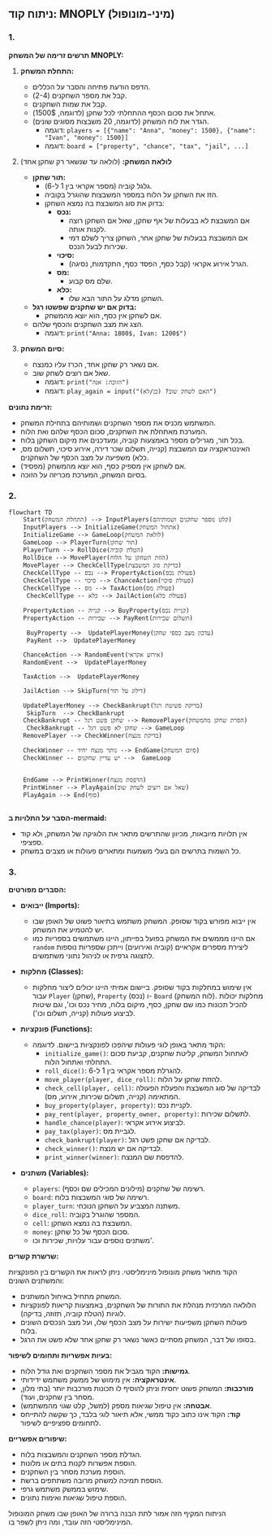 ## ניתוח קוד: MNOPLY (מיני-מונופול)

### 1. <algorithm>

**תרשים זרימה של המשחק MNOPLY:**

1.  **התחלת המשחק:**
    *   הדפס הודעת פתיחה והסבר על הכללים.
    *   קבל את מספר השחקנים (2-4).
    *   קבל את שמות השחקנים.
    *   אתחל את סכום הכסף ההתחלתי לכל שחקן (לדוגמה, 1500$).
    *   הגדר את לוח המשחק (לדוגמה, 20 משבצות מסוגים שונים).
        *   דוגמה: `players = [{"name": "Anna", "money": 1500}, {"name": "Ivan", "money": 1500}]`
        *   דוגמה: `board = ["property", "chance", "tax", "jail", ...]`

2.  **לולאת המשחק:** (לולאה עד שנשאר רק שחקן אחד)
    *   **תור שחקן:**
        *   גלגל קוביה (מספר אקראי בין 1 ל-6).
        *   הזז את השחקן על הלוח במספר המשבצות שהוגרל בקוביה.
        *   בדוק את סוג המשבצת בה נמצא השחקן:
            *   **נכס:**
                *   אם המשבצת לא בבעלות של אף שחקן, שאל אם השחקן רוצה לקנות אותה.
                *   אם המשבצת בבעלות של שחקן אחר, השחקן צריך לשלם דמי שכירות לבעל הנכס.
            *   **סיכוי:**
                *   הגרל אירוע אקראי (קבל כסף, הפסד כסף, התקדמות, נסיגה).
            *   **מס:**
                *   שלם מס קבוע.
            *   **כלא:**
                *   השחקן מדלג על התור הבא שלו.
    *   **בדוק אם יש שחקנים שפשטו רגל:**
        *   אם לשחקן אין כסף, הוא יוצא מהמשחק.
    *   הצג את מצב השחקנים והכסף שלהם.
        *   דוגמה: `print("Anna: 1800$, Ivan: 1200$")`

3.  **סיום המשחק:**
    *   אם נשאר רק שחקן אחד, הכרז עליו כמנצח.
    *   שאל אם רוצים לשחק שוב.
        *   דוגמה: `print("הזוכה: אנה")`
        *   דוגמה: `play_again = input("האם לשחק שוב? (כן/לא)")`

**זרימת נתונים:**

*   המשתמש מכניס את מספר השחקנים ושמותיהם בתחילת המשחק.
*   המערכת מאתחלת את השחקנים, סכום הכסף שלהם ואת הלוח.
*   בכל תור, מגרילים מספר באמצעות קוביה, ומעדכנים את מיקום השחקן בלוח.
*   האינטראקציה עם המשבצת (קנייה, תשלום שכר דירה, אירוע סיכוי, תשלום מס, כלא) משפיעה על מצב הכסף של השחקנים.
*   אם לשחקן אין מספיק כסף, הוא יוצא מהמשחק (מפסיד).
*   בסיום המשחק, המערכת מכריזה על הזוכה.

### 2. <mermaid>

```mermaid
flowchart TD
    Start(התחלת המשחק) --> InputPlayers(קלט מספר שחקנים ושמותיהם)
    InputPlayers --> InitializeGame(אתחול המשחק)
    InitializeGame --> GameLoop(לולאת המשחק)
    GameLoop --> PlayerTurn(תור שחקן)
    PlayerTurn --> RollDice(הטלת קוביה)
    RollDice --> MovePlayer(הזזת השחקן על הלוח)
    MovePlayer --> CheckCellType(בדיקת סוג המשבצת)
    CheckCellType -- נכס --> PropertyAction(פעולת נכס)
    CheckCellType -- סיכוי --> ChanceAction(פעולת סיכוי)
    CheckCellType -- מס --> TaxAction(פעולת מס)
     CheckCellType -- כלא --> JailAction(פעולת כלא)

    PropertyAction -- קנייה --> BuyProperty(קניית נכס)
    PropertyAction -- שכירות --> PayRent(תשלום שכירות)

     BuyProperty -->  UpdatePlayerMoney(עדכון מצב כספי שחקן)
     PayRent -->  UpdatePlayerMoney

    ChanceAction --> RandomEvent(אירוע אקראי)
    RandomEvent -->  UpdatePlayerMoney

    TaxAction -->  UpdatePlayerMoney

    JailAction --> SkipTurn(דילוג על תור)

    UpdatePlayerMoney --> CheckBankrupt(בדיקת פשיטת רגל)
     SkipTurn  --> CheckBankrupt
    CheckBankrupt -- שחקן פשט רגל --> RemovePlayer(הסרת שחקן מהמשחק)
     CheckBankrupt -- שחקן לא פשט רגל --> GameLoop
    RemovePlayer --> CheckWinner(בדיקת מנצח)

    CheckWinner -- נותר מנצח יחיד --> EndGame(סיום המשחק)
    CheckWinner -- יש עדיין שחקנים -->  GameLoop


    EndGame --> PrintWinner(הדפסת מנצח)
    PrintWinner --> PlayAgain(שאל אם רוצים לשחק שוב)
    PlayAgain --> End(סוף)


```

**הסבר על התלויות ב-mermaid:**

*   אין תלויות מיובאות, מכיוון שהתרשים מתאר את הלוגיקה של המשחק, ולא קוד ספציפי.
*   כל השמות בתרשים הם בעלי משמעות ומתארים פעולות או מצבים במשחק.

### 3. <explanation>

**הסברים מפורטים:**

*   **ייבואים (Imports):**
    *   אין ייבוא מפורש בקוד שסופק. המשחק משתמש בתיאור פשוט של האופן שבו יש להטמיע את המשחק.
    *   אם היינו מממשים את המשחק בפועל בפייתון, היינו משתמשים בספריות כמו `random` ליצירת מספרים אקראיים (קוביה ואירועים) וייתכן שספריות נוספות לתצוגה גרפית או לניהול נתוני משתמשים.

*   **מחלקות (Classes):**
    *   אין שימוש במחלקות בקוד שסופק. ביישום אמיתי היינו יכולים ליצור מחלקות עבור `Player` (שחקן), `Property` (נכס) ו- `Board` (לוח המשחק). מחלקות יכולות להכיל תכונות כמו שם שחקן, כסף, מיקום בלוח, מחיר נכס וכו', וגם שיטות לביצוע פעולות (קנייה, תשלום וכו').

*   **פונקציות (Functions):**
    *   הקוד מתאר באופן לוגי פעולות שיהפכו לפונקציות ביישום. לדוגמה:
        *   `initialize_game()`: לאתחול המשחק, קליטת שחקנים, קביעת סכום התחלתי ואתחול הלוח.
        *   `roll_dice()`: להגרלת מספר אקראי בין 1 ל-6.
        *   `move_player(player, dice_roll)`: להזזת שחקן על הלוח.
        *   `check_cell(player, cell)`: לבדיקה של סוג המשבצת והפעלת הפעולה המתאימה (קנייה, תשלום שכירות, אירוע, מס).
        *   `buy_property(player, property)`: לקניית נכס.
        *   `pay_rent(player, property_owner, property)`: לתשלום שכירות.
        *   `handle_chance(player)`: לביצוע אירוע אקראי.
        *   `pay_tax(player)`: לגביית מס.
        *   `check_bankrupt(player)`: לבדיקה אם שחקן פשט רגל.
        *   `check_winner()`: לבדיקה אם יש מנצח.
        *   `print_winner(winner)`: להדפסת שם המנצח.

*   **משתנים (Variables):**
    *   `players`: רשימה של שחקנים (מילונים המכילים שם וכסף).
    *   `board`: רשימה של סוגי המשבצות בלוח.
    *   `player_turn`: משתנה המצביע על השחקן הנוכחי.
    *   `dice_roll`: המספר שהוגרל בקוביה.
    *   `cell`: המשבצת בה נמצא השחקן.
    *   `money`: סכום הכסף של כל שחקן.
    *   משתנים נוספים עבור עלויות, שכירות וכו'.

**שרשרת קשרים:**

הקוד מתאר משחק מונופול מינימליסטי. ניתן לראות את הקשרים בין הפונקציות והמשתנים השונים:

*   המשחק מתחיל באיחול המשתנים.
*   הלולאה המרכזית מנהלת את התורות של השחקנים, באמצעות קריאות לפונקציות לוגיות (הטלת קוביה, תזוזה, בדיקה).
*   פעולות השחקן משפיעות ישירות על מצב הכסף שלו, ועל מצב הנכסים השונים בלוח.
*   בסופו של דבר, המשחק מסתיים כאשר נשאר רק שחקן אחד שלא פשט את הרגל.

**בעיות אפשריות ותחומים לשיפור:**

*   **גמישות:** הקוד מגביל את מספר השחקנים ואת גודל הלוח.
*   **אינטראקציה:** אין מימוש של ממשק משתמש ידידותי.
*   **מורכבות:** המשחק פשוט יחסית וניתן להוסיף לו תכונות מורכבות יותר (בתי מלון, מסחר בין שחקנים, ועוד).
*   **אבטחה:** אין טיפול שגיאות מספק (למשל, קלט שגוי מהמשתמש).
*   **קוד:** הקוד אינו כתוב כקוד ממשי, אלא תיאור לוגי בלבד, כך שקשה להתייחס לתחומים ספציפיים לשיפור.

**שיפורים אפשריים:**

*   הגדלת מספר השחקנים והמשבצות בלוח.
*   הוספת אפשרות לקנות בתים או מלונות.
*   הוספת מערכת מסחר בין השחקנים.
*   הוספת תמיכה למשחק מרובה משתתפים ברשת.
*   שימוש בממשק משתמש גרפי.
*   הוספת טיפול שגיאות ואימות נתונים.

הניתוח המקיף הזה אמור לתת הבנה ברורה של האופן שבו משחק המונופול המינימליסטי הזה עובד, ומה ניתן לשפר בו.